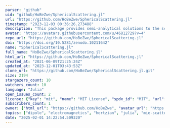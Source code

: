```yaml
---
parser: "github"
uid: "github/HoBeZwe/SphericalScattering.jl"
url: "https://github.com/HoBeZwe/SphericalScattering.jl"
timestamp: "2023-12-03 00:36:26.273488"
description: "This package provides semi-analytical solutions to the scattering of time harmonic and static electromagnetic fields from spherical objects."
avatar: "https://avatars.githubusercontent.com/u/46812729?v=4"
repo_url: "https://github.com/HoBeZwe/SphericalScattering.jl"
doi: "https://doi.org/10.5281/zenodo.10211642"
name: "SphericalScattering.jl"
full_name: "HoBeZwe/SphericalScattering.jl"
html_url: "https://github.com/HoBeZwe/SphericalScattering.jl"
created_at: "2021-06-09T21:25:24Z"
updated_at: "2023-12-01T03:43:53Z"
clone_url: "https://github.com/HoBeZwe/SphericalScattering.jl.git"
size: 2194
stargazers_count: 10
watchers_count: 10
language: "Julia"
open_issues_count: 2
license: {"key": "mit", "name": "MIT License", "spdx_id": "MIT", "url": "https://api.github.com/licenses/mit", "node_id": "MDc6TGljZW5zZTEz"}
subscribers_count: 1
owner: {"html_url": "https://github.com/HoBeZwe", "avatar_url": "https://avatars.githubusercontent.com/u/46812729?v=4", "login": "HoBeZwe", "type": "User"}
topics: ["dipole", "electromagnetics", "hertzian", "julia", "mie-scattering", "plane-wave", "scattering", "sphere", "spherical", "fitzgerald", "mie-series", "ring-current", "spherical-waves", "time-harmonic"]
date: "2025-02-01 14:22:54.509320"
---
```

